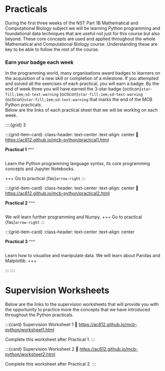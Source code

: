 # Practicals

During the first three weeks of the NST Part 1B Mathematical and Computational Biology subject we will be learning 
Python programming and foundational data techniques that are useful not just for this course but also beyond. These core
concepts are used and applied throughout the whole Mathematical and Computational Biology course.  Understanding these 
are key to be able to follow the rest of the course.

### Earn your badge each week
In the programming world, many organisations award badges to learners on the acquisition of a new skill or completion of 
a milestone. If you attempted and solved all the exercises of each practical, you will earn a badge. By the end of week 
three you will have earned the 3-star badge {octicon}`star-fill;1em;sd-text-warning` 
{octicon}`star-fill;1em;sd-text-warning` {octicon}`star-fill;1em;sd-text-warning` that marks the end of the MCB Python practicals.   
Below are the links of each practical sheet that we will be working on each week. 

::::{grid} 3

:::{grid-item-card}
:class-header: text-center
:text-align: center
:link: https://ac812.github.io/mcb-python/practical1.html

**Practical 1**
^^^
```{image} images/level-1-badge.png
```
Learn the Python programming language syntax, its core programming concepts and Jupyter Notebooks.

+++
Go to practical {fas}`arrow-right`
:::

:::{grid-item-card} 
:class-header: text-center
:text-align: center
:link: https://ac812.github.io/mcb-python/practical2.html

**Practical 2**
^^^
```{image} images/level-2-badge.png
```
We will learn further programming and Numpy.
+++
Go to practical {fas}`arrow-right`
:::

:::{grid-item-card}
:class-header: text-center
:text-align: center

**Practical 3**
^^^
```{image} images/level-3-badge-gray.png
```
Learn how to visualise and manipulate data.  We will learn about Pandas and Matplotlib.
+++

:::
::::

# Supervision Worksheets

Below are the links to the supervision worksheets that will provide you with the opportunity to practice more the concepts 
that we have introduced throughout the Python practicals.

:::{card} Supervision Worksheet 1
:link: https://ac812.github.io/mcb-python/worksheet1.html

Complete this worksheet after Practical 1.
:::

:::{card} Supervision Worksheet 2
:link: https://ac812.github.io/mcb-python/worksheet2.html

Complete this worksheet after Practical 2.
:::




